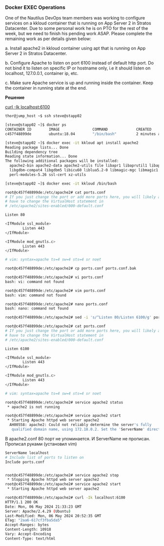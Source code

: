 ### Docker EXEC Operations

One of the Nautilus DevOps team members was working to configure services on a kkloud container that is running on App Server 2 in Stratos Datacenter. Due to some personal work he is on PTO for the rest of the week, but we need to finish his pending work ASAP. Please complete the remaining work as per details given below:

a. Install apache2 in kkloud container using apt that is running on App Server 2 in Stratos Datacenter.

b. Configure Apache to listen on port 6100 instead of default http port. Do not bind it to listen on specific IP or hostname only, i.e it should listen on localhost, 127.0.0.1, container ip, etc.

c. Make sure Apache service is up and running inside the container. Keep the container in running state at the end.

__Решение__

[curl -Ik localhost:6100](../Level_2/info/curl.md)



```bash
thor@jump_host ~$ ssh steve@stapp02

[steve@stapp02 ~]$ docker ps
CONTAINER ID        IMAGE               COMMAND             CREATED             STATUS              PORTS               NAMES
c457f48899de        ubuntu:18.04        "/bin/bash"         2 minutes ago       Up 2 minutes                            kkloud

[steve@stapp02 ~]$ docker exec -it kkloud apt install apache2
Reading package lists... Done
Building dependency tree       
Reading state information... Done
The following additional packages will be installed:
  apache2-bin apache2-data apache2-utils file libapr1 libaprutil1 libaprutil1-dbd-sqlite3 libaprutil1-ldap libexpat1
  libgdbm-compat4 libgdbm5 libicu60 liblua5.2-0 libmagic-mgc libmagic1 libperl5.26 libxml2 mime-support netbase perl
  perl-modules-5.26 ssl-cert xz-utils

[steve@stapp02 ~]$ docker exec -it kkloud /bin/bash

root@c457f48899de:/etc/apache2# cat ports.conf 
# If you just change the port or add more ports here, you will likely also
# have to change the VirtualHost statement in
# /etc/apache2/sites-enabled/000-default.conf

Listen 80

<IfModule ssl_module>
        Listen 443
</IfModule>

<IfModule mod_gnutls.c>
        Listen 443
</IfModule>

# vim: syntax=apache ts=4 sw=4 sts=4 sr noet

root@c457f48899de:/etc/apache2# cp ports.conf ports.conf.bak

root@c457f48899de:/etc/apache2# vi ports.conf
bash: vi: command not found

root@c457f48899de:/etc/apache2# vim ports.conf
bash: vim: command not found

root@c457f48899de:/etc/apache2# nano ports.conf
bash: nano: command not found

root@c457f48899de:/etc/apache2# sed -i 's/^Listen 80/Listen 6100/g' ports.conf

root@c457f48899de:/etc/apache2# cat ports.conf
# If you just change the port or add more ports here, you will likely also
# have to change the VirtualHost statement in
# /etc/apache2/sites-enabled/000-default.conf

Listen 6100

<IfModule ssl_module>
        Listen 443
</IfModule>

<IfModule mod_gnutls.c>
        Listen 443
</IfModule>

# vim: syntax=apache ts=4 sw=4 sts=4 sr noet

root@c457f48899de:/etc/apache2# service apache2 status
 * apache2 is not running

root@c457f48899de:/etc/apache2# service apache2 start 
 * Starting Apache httpd web server apache2
  AH00558: apache2: Could not reliably determine the server's fully
   qualified domain name, using 172.18.0.2. Set the 'ServerName' directive globally to suppress this message

```
В apache2.conf 80 порт не упоминается. И ServerName не прописан. Прописал руками (установил vim)

```bash
ServerName localhost
# Include list of ports to listen on
Include ports.conf


root@c457f48899de:/etc/apache2# service apache2 stop  
 * Stopping Apache httpd web server apache2                                                                                      * 
root@c457f48899de:/etc/apache2# service apache2 start
 * Starting Apache httpd web server apache2   

root@c457f48899de:/etc/apache2# curl -Ik localhost:6100
HTTP/1.1 200 OK
Date: Mon, 06 May 2024 21:33:23 GMT
Server: Apache/2.4.29 (Ubuntu)
Last-Modified: Mon, 06 May 2024 20:52:35 GMT
ETag: "2aa6-617cf3fba5da5"
Accept-Ranges: bytes
Content-Length: 10918
Vary: Accept-Encoding
Content-Type: text/html
```


